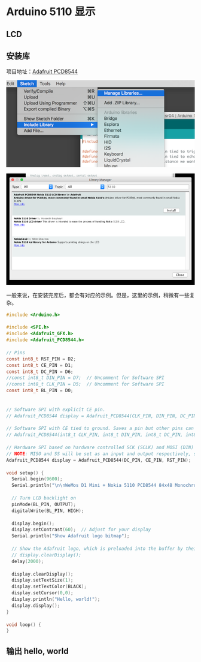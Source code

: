 Arduino 5110 显示
===

LCD
---

安装库
---

项目地址：[Adafruit PCD8544](https://github.com/adafruit/Adafruit-PCD8544-Nokia-5110-LCD-library)

![添加库](./images/arduino/manage-library.png)

![Arduino IDE 安装  5110](./images/arduino/arduino-nokia-5110.png)

一般来说，在安装完库后，都会有对应的示例。但是，这里的示例，稍微有一些复杂。

```c
#include <Arduino.h>

#include <SPI.h>
#include <Adafruit_GFX.h>
#include <Adafruit_PCD8544.h>

// Pins
const int8_t RST_PIN = D2;
const int8_t CE_PIN = D1;
const int8_t DC_PIN = D6;
//const int8_t DIN_PIN = D7;  // Uncomment for Software SPI
//const int8_t CLK_PIN = D5;  // Uncomment for Software SPI
const int8_t BL_PIN = D0;


// Software SPI with explicit CE pin.
// Adafruit_PCD8544 display = Adafruit_PCD8544(CLK_PIN, DIN_PIN, DC_PIN, CE_PIN, RST_PIN);

// Software SPI with CE tied to ground. Saves a pin but other pins can't be shared with other hardware.
// Adafruit_PCD8544(int8_t CLK_PIN, int8_t DIN_PIN, int8_t DC_PIN, int8_t RST_PIN);

// Hardware SPI based on hardware controlled SCK (SCLK) and MOSI (DIN) pins. CE is still controlled by any IO pin.
// NOTE: MISO and SS will be set as an input and output respectively, so be careful sharing those pins!
Adafruit_PCD8544 display = Adafruit_PCD8544(DC_PIN, CE_PIN, RST_PIN);

void setup() {
  Serial.begin(9600);
  Serial.println("\n\nWeMos D1 Mini + Nokia 5110 PCD8544 84x48 Monochrome LCD\nUsing Adafruit_PCD8544 and Adafruit_GFX libraries\n");

  // Turn LCD backlight on
  pinMode(BL_PIN, OUTPUT);
  digitalWrite(BL_PIN, HIGH);

  display.begin();
  display.setContrast(60);  // Adjust for your display
  Serial.println("Show Adafruit logo bitmap");

  // Show the Adafruit logo, which is preloaded into the buffer by their library
  // display.clearDisplay();
  delay(2000);

  display.clearDisplay();
  display.setTextSize(1);
  display.setTextColor(BLACK);
  display.setCursor(0,0);
  display.println("Hello, world!");
  display.display();
}

void loop() {
}
```

输出 hello, world
---
